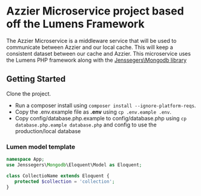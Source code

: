 # Azzier Microservice project based off the Lumens Framework
The Azzier Microservice is a middleware service that will be used to communicate between Azzier and our local cache. This will keep a consistent dataset between our cache and Azzier. This microservice uses the Lumens PHP framework along with the [Jenssegers\Mongodb library](https://github.com/jenssegers/laravel-mongodb)

## Getting Started
Clone the project. 
* Run a composer install using `composer install --ignore-platform-reqs`. 
* Copy the .env.example file as **.env** using `cp .env.eample .env`. 
* Copy config/database.php.example to config/database.php using `cp database.php.eample database.php` and config to use the production/local database

### Lumen model template
```php
namespace App;
use Jenssegers\Mongodb\Eloquent\Model as Eloquent;

class CollectioName extends Eloquent {
   protected $collection = 'collection';
}
```